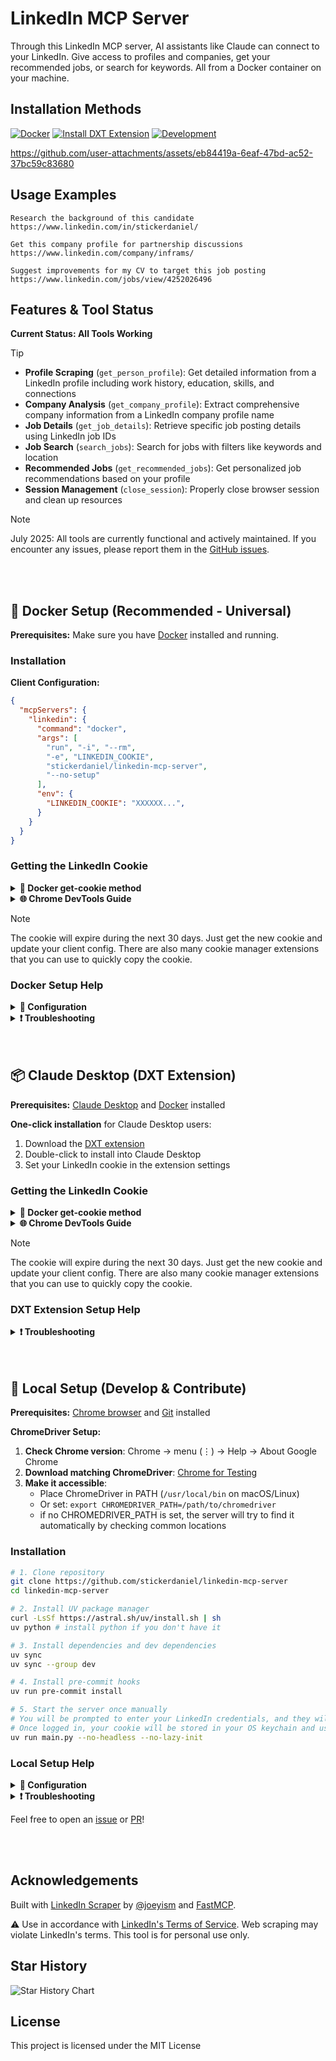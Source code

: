 # LinkedIn MCP Server

Through this LinkedIn MCP server, AI assistants like Claude can connect to your LinkedIn. Give access to profiles and companies, get your recommended jobs, or search for keywords. All from a Docker container on your machine.

## Installation Methods

[![Docker](https://img.shields.io/badge/Docker-Universal_MCP-008fe2?style=for-the-badge&logo=docker&logoColor=008fe2)](#-docker-setup-recommended---universal)
[![Install DXT Extension](https://img.shields.io/badge/Claude_Desktop_Extension-d97757?style=for-the-badge&logo=anthropic)](#-claude-desktop-dxt-extension)
[![Development](https://img.shields.io/badge/Development-Local_Setup-ffd343?style=for-the-badge&logo=python&logoColor=ffd343)](#-local-setup-develop--contribute)

https://github.com/user-attachments/assets/eb84419a-6eaf-47bd-ac52-37bc59c83680

## Usage Examples

```
Research the background of this candidate https://www.linkedin.com/in/stickerdaniel/
```
```
Get this company profile for partnership discussions https://www.linkedin.com/company/inframs/
```
```
Suggest improvements for my CV to target this job posting https://www.linkedin.com/jobs/view/4252026496
```

## Features & Tool Status

**Current Status: All Tools Working**
> [!TIP]
> - **Profile Scraping** (`get_person_profile`): Get detailed information from a LinkedIn profile including work history, education, skills, and connections
> - **Company Analysis** (`get_company_profile`): Extract comprehensive company information from a LinkedIn company profile name
> - **Job Details** (`get_job_details`): Retrieve specific job posting details using LinkedIn job IDs
> - **Job Search** (`search_jobs`): Search for jobs with filters like keywords and location
> - **Recommended Jobs** (`get_recommended_jobs`): Get personalized job recommendations based on your profile
> - **Session Management** (`close_session`): Properly close browser session and clean up resources

> [!NOTE]
> July 2025: All tools are currently functional and actively maintained. If you encounter any issues, please report them in the [GitHub issues](https://github.com/stickerdaniel/linkedin-mcp-server/issues).

<br/>
<br/>

## 🐳 Docker Setup (Recommended - Universal)

**Prerequisites:** Make sure you have [Docker](https://www.docker.com/get-started/) installed and running.

### Installation

**Client Configuration:**
```json
{
  "mcpServers": {
    "linkedin": {
      "command": "docker",
      "args": [
        "run", "-i", "--rm",
        "-e", "LINKEDIN_COOKIE",
        "stickerdaniel/linkedin-mcp-server",
        "--no-setup"
      ],
      "env": {
        "LINKEDIN_COOKIE": "XXXXXX...",
      }
    }
  }
}
```

### Getting the LinkedIn Cookie
<details>
<summary><b>🐳 Docker get-cookie method</b></summary>

**Run the server with the `--get-cookie` flag:**
```bash
docker run -i --rm \
  -e LINKEDIN_EMAIL="your.email@example.com" \
  -e LINKEDIN_PASSWORD="your_password" \
  stickerdaniel/linkedin-mcp-server \
  --get-cookie
```
Copy the cookie from the output and set it as `LINKEDIN_COOKIE` in your client configuration. If this fails with a captcha challenge, use the method below.
</details>
<details>
<summary><b>🌐 Chrome DevTools Guide</b></summary>

1. Open LinkedIn and login
2. Open Chrome DevTools (F12 or right-click → Inspect)
3. Go to **Application** > **Storage** > **Cookies** > **https://www.linkedin.com**
4. Find the cookie named `li_at`
5. Copy the **Value** field (this is your LinkedIn session cookie)
6. Use this value as your `LINKEDIN_COOKIE` in the configuration

</details>

> [!NOTE]
> The cookie will expire during the next 30 days. Just get the new cookie and update your client config. There are also many cookie manager extensions that you can use to quickly copy the cookie.

### Docker Setup Help
<details>
<summary><b>🔧 Configuration</b></summary>

**Transport Modes:**
- **Default (stdio)**: Standard communication for local MCP servers
- **Streamable HTTP**: For a web-based MCP server

**CLI Options:**
- `--no-setup` - Skip interactive prompts (required for Docker/non-interactive environments)
- `--debug` - Enable detailed logging
- `--no-lazy-init` - Login to LinkedIn immediately instead of waiting for the first tool call
- `--transport {stdio,streamable-http}` - Set transport mode
- `--host HOST` - HTTP server host (default: 127.0.0.1)
- `--port PORT` - HTTP server port (default: 8000)
- `--path PATH` - HTTP server path (default: /mcp)
- `--get-cookie` - Attempt to login with email and password and extract the LinkedIn cookie
- `--cookie {cookie}` - Pass a specific LinkedIn cookie for login

**HTTP Mode Example (for web-based MCP clients):**
```bash
docker run -i --rm \
  -e LINKEDIN_EMAIL="your.email@example.com" \
  -e LINKEDIN_PASSWORD="your_password" \
  -p 8080:8080 \
  stickerdaniel/linkedin-mcp-server \
  --no-setup --transport streamable-http --host 0.0.0.0 --port 8080 --path /mcp
```
**Test with mcp inspector:**
1. Install and run mcp inspector ```bunx @modelcontextprotocol/inspector```
2. Click pre-filled token url to open the inspector in your browser
3. Select `Streamable HTTP` as `Transport Type`
4. Set `URL` to `http://localhost:8080/mcp`
5. Connect
6. Test tools

</details>

<details>
<summary><b>❗ Troubleshooting</b></summary>

**Docker issues:**
- Make sure [Docker](https://www.docker.com/get-started/) is installed
- Check if Docker is running: `docker ps`

**Login issues:**
- Ensure your LinkedIn credentials are set and correct
- LinkedIn may require a login confirmation in the LinkedIn mobile app
- You might get a captcha challenge if you logged in a lot of times in a short period of time, then try again later or follow the [local setup instructions](#-local-setup-develop--contribute) to run the server manually in --no-headless mode where you can debug the login process (solve captcha manually)
</details>

<br/>
<br/>

## 📦 Claude Desktop (DXT Extension)

**Prerequisites:** [Claude Desktop](https://claude.ai/download) and [Docker](https://www.docker.com/get-started/) installed

**One-click installation** for Claude Desktop users:
1. Download the [DXT extension](https://github.com/stickerdaniel/linkedin-mcp-server/releases/latest/download/linkedin-mcp-server.dxt)
2. Double-click to install into Claude Desktop
3. Set your LinkedIn cookie in the extension settings

### Getting the LinkedIn Cookie
<details>
<summary><b>🐳 Docker get-cookie method</b></summary>

**Run the server with the `--get-cookie` flag:**
```bash
docker run -i --rm \
  -e LINKEDIN_EMAIL="your.email@example.com" \
  -e LINKEDIN_PASSWORD="your_password" \
  stickerdaniel/linkedin-mcp-server \
  --get-cookie
```
Copy the cookie from the output and set it as `LINKEDIN_COOKIE` in your client configuration. If this fails with a captcha challenge, use the method below.
</details>
<details>
<summary><b>🌐 Chrome DevTools Guide</b></summary>

1. Open LinkedIn and login
2. Open Chrome DevTools (F12 or right-click → Inspect)
3. Go to **Application** > **Storage** > **Cookies** > **https://www.linkedin.com**
4. Find the cookie named `li_at`
5. Copy the **Value** field (this is your LinkedIn session cookie)
6. Use this value as your `LINKEDIN_COOKIE` in the configuration

</details>

> [!NOTE]
> The cookie will expire during the next 30 days. Just get the new cookie and update your client config. There are also many cookie manager extensions that you can use to quickly copy the cookie.

### DXT Extension Setup Help
<details>
<summary><b>❗ Troubleshooting</b></summary>

**Docker issues:**
- Make sure [Docker](https://www.docker.com/get-started/) is installed
- Check if Docker is running: `docker ps`

**Login issues:**
- Ensure your LinkedIn credentials are set and correct
- LinkedIn may require a login confirmation in the LinkedIn mobile app
- You might get a captcha challenge if you logged in a lot of times in a short period of time, then try again later or follow the [local setup instructions](#-local-setup-develop--contribute) to run the server manually in --no-headless mode where you can debug the login process (solve captcha manually)
</details>

<br/>
<br/>

## 🐍 Local Setup (Develop & Contribute)

**Prerequisites:** [Chrome browser](https://www.google.com/chrome/) and [Git](https://git-scm.com/downloads) installed

**ChromeDriver Setup:**
1. **Check Chrome version**: Chrome → menu (⋮) → Help → About Google Chrome
2. **Download matching ChromeDriver**: [Chrome for Testing](https://googlechromelabs.github.io/chrome-for-testing/)
3. **Make it accessible**:
   - Place ChromeDriver in PATH (`/usr/local/bin` on macOS/Linux)
   - Or set: `export CHROMEDRIVER_PATH=/path/to/chromedriver`
   - if no CHROMEDRIVER_PATH is set, the server will try to find it automatically by checking common locations

### Installation

```bash
# 1. Clone repository
git clone https://github.com/stickerdaniel/linkedin-mcp-server
cd linkedin-mcp-server

# 2. Install UV package manager
curl -LsSf https://astral.sh/uv/install.sh | sh
uv python # install python if you don't have it

# 3. Install dependencies and dev dependencies
uv sync
uv sync --group dev

# 4. Install pre-commit hooks
uv run pre-commit install

# 5. Start the server once manually
# You will be prompted to enter your LinkedIn credentials, and they will be securely stored in your OS keychain
# Once logged in, your cookie will be stored in your OS keychain and used for subsequent runs until it expires
uv run main.py --no-headless --no-lazy-init
```

### Local Setup Help
<details>
<summary><b>🔧 Configuration</b></summary>

**CLI Options:**
- `--no-headless` - Show browser window (debugging)
- `--debug` - Enable detailed logging
- `--no-setup` - Skip credential prompts (make sure to set `LINKEDIN_COOKIE` or `LINKEDIN_EMAIL` and `LINKEDIN_PASSWORD` in env or that you run the server once manually, so the authentication is stored in your OS keychain and you can run the server without credentials)
- `--no-lazy-init` - Login to LinkedIn immediately instead of waiting for the first tool call
- `--get-cookie` - Login with email and password and extract the LinkedIn cookie
- `--cookie {cookie}` - Pass a specific LinkedIn cookie for login
- `--transport {stdio,streamable-http}` - Set transport mode
- `--host HOST` - HTTP server host (default: 127.0.0.1)
- `--port PORT` - HTTP server port (default: 8000)
- `--path PATH` - HTTP server path (default: /mcp)
- `--help` - Show help

**HTTP Mode Example (for web-based MCP clients):**
```bash
uv run main.py --no-setup --transport streamable-http --host 127.0.0.1 --port 8000 --path /mcp
```

**Claude Desktop:**
```**json**
{
  "mcpServers": {
    "linkedin": {
      "command": "uv",
      "args": ["--directory", "/path/to/linkedin-mcp-server", "run", "main.py", "--no-setup"]
    }
  }
}
```

</details>

<details>
<summary><b>❗ Troubleshooting</b></summary>

**Login/Scraping issues:**
- Use `--no-headless` to see browser actions (captcha challenge, LinkedIn mobile app 2fa, ...)
- Add `--no-lazy-init` to attempt to login to LinkedIn immediately instead of waiting for the first tool call
- Add `--debug` to see more detailed logging

**ChromeDriver issues:**
- Ensure Chrome and ChromeDriver versions match
- Check ChromeDriver is in PATH or set `CHROMEDRIVER_PATH` in your env

**Python issues:**
- Check Python version: `uv python --version` (should be 3.12+)
- Reinstall dependencies: `uv sync --reinstall`

</details>

Feel free to open an [issue](https://github.com/stickerdaniel/linkedin-mcp-server/issues) or [PR](https://github.com/stickerdaniel/linkedin-mcp-server/pulls)!


<br/>
<br/>


## Acknowledgements
Built with [LinkedIn Scraper](https://github.com/joeyism/linkedin_scraper) by [@joeyism](https://github.com/joeyism) and [FastMCP](https://gofastmcp.com/).

⚠️ Use in accordance with [LinkedIn's Terms of Service](https://www.linkedin.com/legal/user-agreement). Web scraping may violate LinkedIn's terms. This tool is for personal use only.

## Star History

<picture>
  <source media="(prefers-color-scheme: dark)" srcset="https://api.star-history.com/svg?repos=stickerdaniel/linkedin-mcp-server&type=Date&theme=dark" />
  <source media="(prefers-color-scheme: light)" srcset="https://api.star-history.com/svg?repos=stickerdaniel/linkedin-mcp-server&type=Date" />
  <img alt="Star History Chart" src="https://api.star-history.com/svg?repos=stickerdaniel/linkedin-mcp-server&type=Date" />
</picture>


## License

This project is licensed under the MIT License

<br>
